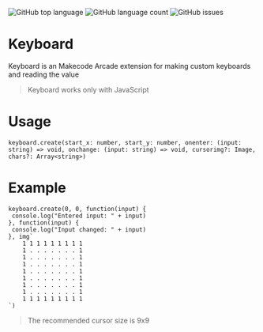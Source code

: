 ![GitHub top language](https://img.shields.io/github/languages/top/PowerUpStudios/keyboard?style=for-the-badge) ![GitHub language count](https://img.shields.io/github/languages/count/PowerUpStudios/keyboard?style=for-the-badge) ![GitHub issues](https://img.shields.io/github/issues/PowerUpStudios/keyboard?style=for-the-badge)


# Keyboard

Keyboard is an Makecode Arcade extension for making custom keyboards and reading the value

> Keyboard works only with JavaScript

# Usage

```
keyboard.create(start_x: number, start_y: number, onenter: (input: string) => void, onchange: (input: string) => void, cursorimg?: Image, chars?: Array<string>)
```

# Example

```
keyboard.create(0, 0, function(input) {
 console.log("Entered input: " + input)
}, function(input) {
 console.log("Input changed: " + input)
}, img`
    1 1 1 1 1 1 1 1 1
    1 . . . . . . . 1
    1 . . . . . . . 1
    1 . . . . . . . 1
    1 . . . . . . . 1
    1 . . . . . . . 1
    1 . . . . . . . 1
    1 . . . . . . . 1
    1 1 1 1 1 1 1 1 1
`)
```

> The recommended cursor size is 9x9
